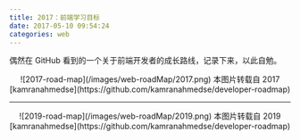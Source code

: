 ```yaml
---
title: 2017：前端学习目标
date: 2017-05-10 09:54:24
categories: web
---
```


偶然在 GitHub 看到的一个关于前端开发者的成长路线，记录下来，以此自勉。
<!-- more -->

<div align="center">
![2017-road-map](/images/web-roadMap/2017.png)
本图片转载自 2017 [kamranahmedse](https://github.com/kamranahmedse/developer-roadmap)
</div>

***

<div align="center">
![2019-road-map](/images/web-roadMap/2019.png)
本图片转载自 2019 [kamranahmedse](https://github.com/kamranahmedse/developer-roadmap)
</div>
